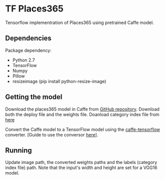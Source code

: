 # TF Places365
Tensorflow implementration of Places365 using pretrained Caffe model.
## Dependencies
Package dependency:
* Python 2.7
* TensorFlow
* Numpy
* Pillow
* resizeimage (pip install python-resize-image)
## Getting the model
Download the places365 model in Caffe from [GitHub repository](https://github.com/CSAILVision/places365). 
Download both the deploy file and the weights file. 
Doanload category index file from [here](https://github.com/CSAILVision/places365/blob/master/categories_places365.txt)

Convert the Caffe model to a TensorFlow model using the [caffe-tensorflow](https://github.com/ethereon/caffe-tensorflow) converter. [Guide to use the conversor [here](https://docs.google.com/document/d/1UhPTyDTFJHDx94yDH8x_dCnNpM9K9irAKZSvn97ps6c/edit?usp=sharing)].
## Running
Update image path, the converted weights paths and the labels (category index file) path. 
Note that the input's width and height are set for a VGG16 model.

